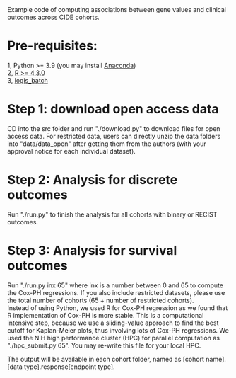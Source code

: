 <base target="_blank">
Example code of computing associations between gene values and clinical outcomes across CIDE cohorts.    

# Pre-requisites:  
1, Python >= 3.9 (you may install [Anaconda](https://www.anaconda.com/download))  
2, [R >= 4.3.0](https://cran.r-project.org)  
3, [logis_batch](https://github.com/data2intelligence/logis_batch)    

# Step 1: download open access data  
CD into the src folder and run "./download.py" to download files for open access data. For restricted data, users can directly unzip the data folders into "data/data_open" after getting them from the authors (with your approval notice for each individual dataset).   
  
# Step 2: Analysis for discrete outcomes  
Run "./run.py" to finish the analysis for all cohorts with binary or RECIST outcomes.  
  
# Step 3: Analysis for survival outcomes  
Run "./run.py inx 65" where inx is a number between 0 and 65 to compute the Cox-PH regressions. If you also include restricted datasets, please use the total number of cohorts (65 + number of restricted cohorts).  
Instead of using Python, we used R for Cox-PH regression as we found that R implementation of Cox-PH is more stable. This is a computational intensive step, because we use a sliding-value approach to find the best cutoff for Kaplan-Meier plots, thus involving lots of Cox-PH regressions. We used the NIH high performance cluster (HPC) for parallel computation as "./hpc_submit.py 65". You may re-write this file for your local HPC.

The output will be available in each cohort folder, named as [cohort name].[data type].response[endpoint type].    
